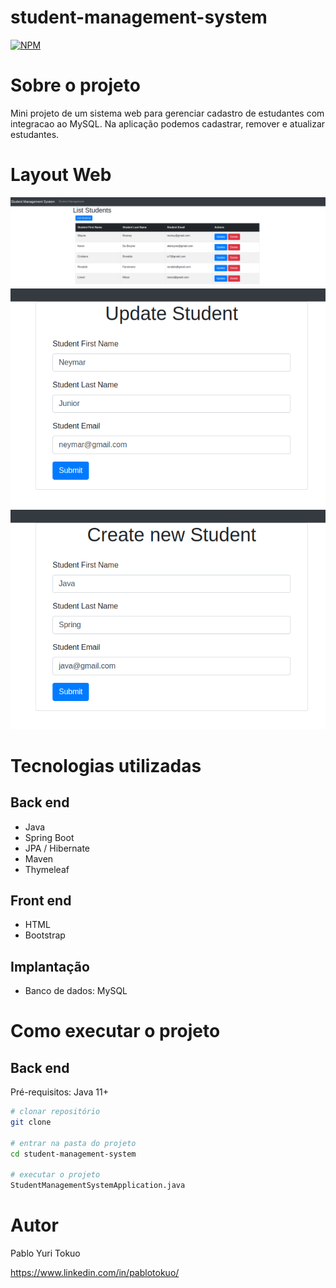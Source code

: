 # student-management-system
[![NPM](https://img.shields.io/npm/l/react)](https://github.com/devsuperior/sds1-wmazoni/blob/master/LICENSE)

# Sobre o projeto

Mini projeto de um sistema web para gerenciar cadastro de estudantes com integracao ao MySQL. Na aplicação podemos cadastrar, remover e atualizar estudantes.

# Layout Web
![Layout Web](https://github.com/pabloTokuo/student-management-system/blob/main/assets/image.png)
![Layout Web](https://github.com/pabloTokuo/student-management-system/blob/main/assets/image2.png)
![Layout Web](https://github.com/pabloTokuo/student-management-system/blob/main/assets/image3.png)

# Tecnologias utilizadas
## Back end
- Java
- Spring Boot
- JPA / Hibernate
- Maven
- Thymeleaf

## Front end
- HTML
- Bootstrap

## Implantação
- Banco de dados: MySQL

# Como executar o projeto

## Back end
Pré-requisitos: Java 11+

```bash
# clonar repositório
git clone 

# entrar na pasta do projeto
cd student-management-system

# executar o projeto
StudentManagementSystemApplication.java
```

# Autor

Pablo Yuri Tokuo

https://www.linkedin.com/in/pablotokuo/
